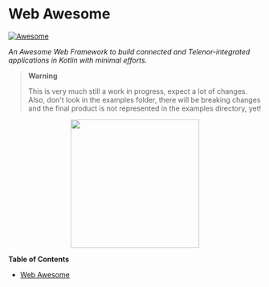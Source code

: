 # Web Awesome

<!-- region badges -->

[![Awesome](https://awesome.re/badge.svg)](https://github.com/telenornorway/web-awesome)

<!-- endregion -->

_An Awesome Web Framework to build connected and
Telenor-integrated applications
in Kotlin with minimal efforts._

> **Warning**
>
> This is very much still a work in progress, expect a lot of changes. Also,
> don't look in the examples folder, there will be breaking changes and the
> final
> product is not represented in the examples directory, yet!

<p align="center">
  <img src=".github/assets/awesome.png" height="256" />
</p>

**Table of Contents**
<!-- @formatter:off -->
<!-- TOC -->
* [Web Awesome](#web-awesome)
<!-- TOC -->
<!-- @formatter:on -->



<!-- region Links -->

[Jetbrains]: https://www.jetbrains.com

[Ktor]: https://github.com/ktorio/ktor

[Swagger]: https://swagger.io

<!-- endregion -->
